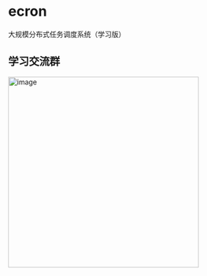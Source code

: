 # ecron
大规模分布式任务调度系统（学习版）

## 学习交流群
<img width="387" alt="image" src="https://user-images.githubusercontent.com/9923838/208246277-e89ecc38-33ba-429d-ae97-a822a2f4b85b.png">
